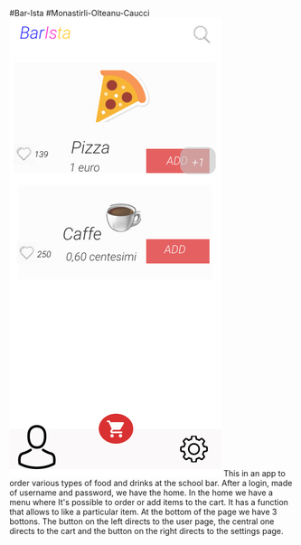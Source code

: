 #Bar-Ista
#Monastirli-Olteanu-Caucci
<img src="./design/Home.png">
 This in an app to order various types of food and drinks at the school bar.
 After a login, made of username and password, we have the home.
 In the home we have a menu where It's possible to order or add items to the cart.
 It has a function that allows to like a particular item.
 At the bottom of the page we have 3 bottons.
 The button on the left directs to the user page, the central one directs to the cart and the button on the right directs to the settings page.

